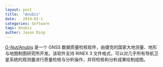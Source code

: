 ```yaml
---
layout: post
title:  "Anubis"
date:   2019-03-1
categories: Software
tags: Anubis
auther: Jason Ding
---
```


[G-Nut/Anubis](http://www.pecny.cz/GOP/index.php/gnss/sw/anubis) 是一个 GNSS 数据质量检核软件，由捷克的国家大地测量、地形与地图制图研究所开发。该软件支持 RINEX 3 文件格式，可以对几乎所有导航卫星系统的观测量进行质量检核与分析操作，并将检核和分析成果绘制成图。

